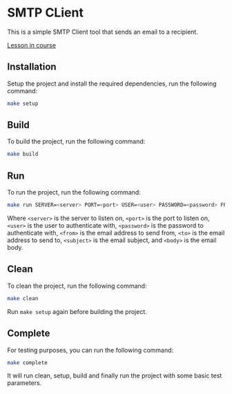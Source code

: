 # SMTP CLient

This is a simple SMTP Client tool that sends an email to a recipient.

[Lesson in course](https://codedeviate.github.io/aicollection/go-tools-smtp-client.html)

## Installation

Setup the project and install the required dependencies, run the following command:

```bash
make setup
```

## Build

To build the project, run the following command:

```bash
make build
```

## Run

To run the project, run the following command:

```bash
make run SERVER=<server> PORT=<port> USER=<user> PASSWORD=<password> FROM=<from> TO=<to> SUBJECT=<subject> BODY=<body>
```

Where `<server>` is the server to listen on, `<port>` is the port to listen on, `<user>` is the user to authenticate with, `<password>` is the password to authenticate with, `<from>` is the email address to send from, `<to>` is the email address to send to, `<subject>` is the email subject, and `<body>` is the email body.

## Clean

To clean the project, run the following command:

```bash
make clean
```

Run `make setup` again before building the project.

## Complete

For testing purposes, you can run the following command:

```bash
make complete
```

It will run clean, setup, build and finally run the project with some basic test parameters.
